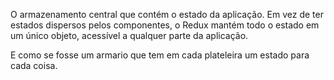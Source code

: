 O armazenamento central que contém o estado da aplicação. Em vez de ter estados dispersos pelos componentes, o Redux mantém todo o estado em um único objeto, acessível a qualquer parte da aplicação.

E como se fosse um armario que tem em cada plateleira um estado para cada coisa.